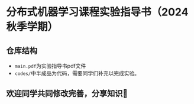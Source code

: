 # 分布式机器学习课程实验指导书（2024秋季学期）


## 仓库结构
- ```main.pdf```为实验指导书pdf文件
- ```codes/```中半成品为代码，需要同学们补充以完成实验。

<!-- ## TODO
- [ ] 更新实验一要求
- [ ] 更新实验二要求
- [ ] 更新实验三要求
- [ ] 更新其余实验细则 -->

## 欢迎同学共同修改完善，分享知识👏 
<!-- ## 2022-2023学年春季学期助教总结

### 小实验报告出现的问题：
1. 结构不完整。报告一般应包含以下几个关键要素：
    1. **实验原理**：简单交代所要求实现算法的原理，向读者交代自己的理解，让批阅人快速批阅作者的理解是否正确
    2. **代码实现**：通过截图或markdown等自带的代码块贴上关键性代码。
    3. **实验步骤，或运行参数、环境**：交代如何实现多节点、关键参数设置为何（简要交代即可，譬如batchsize、停止条件、训练数据集等）
    4. **实验结果**：通过图片、表格等形式清晰地展示结果。
    5. **结果分析或结论。**
1. 截图影响可读性。
    1. **对代码的截图**：
        1. 截图后字号过大、字号过小或相邻截图字号相差过大。
        2. 截图中，文本编辑器为深色背景，连续多块截图面积宽度不一致，导致看上去像一块块膏药，阅读起来非常难受。
    2. **对实验结果的截图**：
        1. **终端的文字性的输出结果**，如果认为有必要截图证明自己完成了实验，可以作为中间结果，但仅作为最终结果输出会严重影响可读性。结果中关于最后几轮的loss，可以用曲线展示；结果中运行时间、准确性等可以通过表格展示。
        2. **曲线展示的结果**，需要对比时，最好把两条（多条）曲线放到一张图上对比展示，而不是两张图每张图上仅一条曲线。
1. 格式不清晰影响可读性。全部左对齐时，用markdown类似的格式就很舒服了。以下不一定每一项都需要，但如果缺两项一般就让我不想看了。
    1. **缺乏缩进**
    2. **缺乏字体、字号变换**
    3. **缺乏章节编号**
1. 交代不清晰。
    1. **缺乏文字性阐述**。对实验原理、实验步骤、实验结果等缺乏文字性阐述。对于新引入的符号缺乏说明，对多条曲线中的图例缺乏解释等。
    2. **缺乏单位**。交代运行时间时缺乏单位等。 -->
